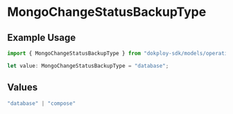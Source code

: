 # MongoChangeStatusBackupType

## Example Usage

```typescript
import { MongoChangeStatusBackupType } from "dokploy-sdk/models/operations";

let value: MongoChangeStatusBackupType = "database";
```

## Values

```typescript
"database" | "compose"
```